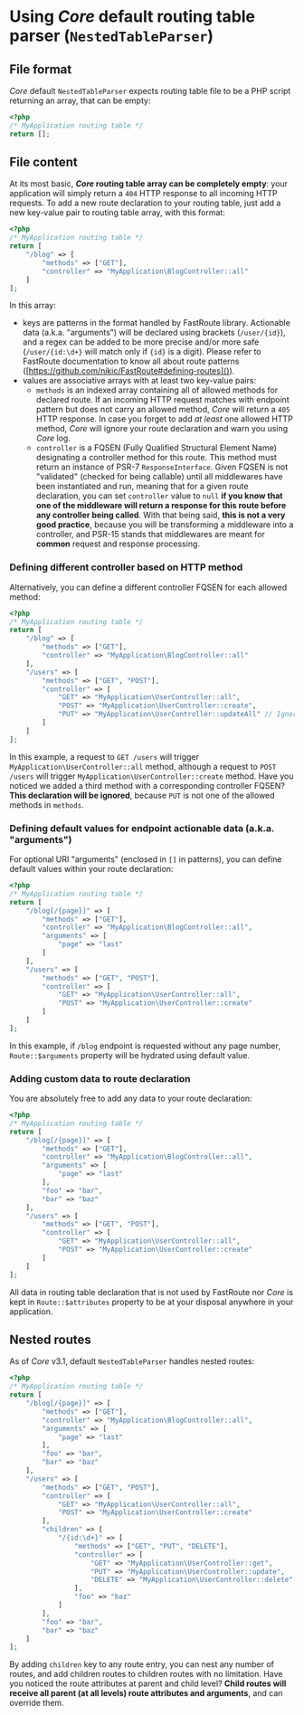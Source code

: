 # Using *Core* default routing table parser (`NestedTableParser`)

## File format
*Core* default `NestedTableParser` expects routing table file to be a PHP script returning an array, that can be empty:
```php
<?php
/* MyApplication routing table */
return [];
```

## File content
At its most basic, ***Core* routing table array can be completely empty**: your application will simply return a `404` 
HTTP response to all incoming HTTP requests. To add a new route declaration to your routing table, just add a new 
key-value pair to routing table array, with this format:
```php
<?php
/* MyApplication routing table */
return [
    "/blog" => [
        "methods" => ["GET"],
        "controller" => "MyApplication\BlogController::all"
    ]
];
```
In this array:
- keys are patterns in the format handled by FastRoute library. Actionable data (a.k.a. "arguments") will be declared 
using brackets (`/user/{id}`), and a regex can be added to be more precise and/or more safe (`/user/{id:\d+}` will match 
only if `{id}` is a digit). Please refer to FastRoute documentation to know all about route patterns 
([https://github.com/nikic/FastRoute#defining-routes]()).
- values are associative arrays with at least two key-value pairs:
    - `methods` is an indexed array containing all of allowed methods for declared route. If an incoming HTTP request 
    matches with endpoint pattern but does not carry an allowed method, *Core* will return a `405` HTTP response. In 
    case you forget to add *at least* one allowed HTTP method, *Core* will ignore your route declaration and warn you 
    using *Core* log.
    - `controller` is a FQSEN (Fully Qualified Structural Element Name) designating a controller method for this route. 
    This method must return an instance of PSR-7 `ResponseInterface`. Given FQSEN is not "validated" (checked for being 
    callable) until all middlewares have been instantiated and run, meaning that for a given route declaration, you can 
    set `controller` value to `null` **if you know that one of the middleware will return a response for this route 
    before any controller being called**. With that being said, **this is not a very good practice**, because you will 
    be transforming a middleware into a controller, and PSR-15 stands that middlewares are meant for **common** request 
    and response processing.

### Defining different controller based on HTTP method
Alternatively, you can define a different controller FQSEN for each allowed method: 
```php
<?php
/* MyApplication routing table */
return [
    "/blog" => [
        "methods" => ["GET"],
        "controller" => "MyApplication\BlogController::all"
    ],
    "/users" => [
        "methods" => ["GET", "POST"],
        "controller" => [
            "GET" => "MyApplication\UserController::all",
            "POST" => "MyApplication\UserController::create",
            "PUT" => "MyApplication\UserController::updateAll" // Ignored
        ]
    ]
];
```
In this example, a request to `GET /users` will trigger `MyApplication\UserController::all` method, although a request 
to `POST /users` will trigger `MyApplication\UserController::create` method. Have you noticed we added a third method 
with a corresponding controller FQSEN? **This declaration will be ignored**, because `PUT` is not one of the allowed 
methods in `methods`.

### Defining default values for endpoint actionable data (a.k.a. "arguments")
For optional URI "arguments" (enclosed in `[]` in patterns), you can define default values within your route 
declaration:
```php
<?php
/* MyApplication routing table */
return [
    "/blog[/{page}]" => [
        "methods" => ["GET"],
        "controller" => "MyApplication\BlogController::all",
        "arguments" => [
            "page" => "last"
        ]
    ],
    "/users" => [
        "methods" => ["GET", "POST"],
        "controller" => [
            "GET" => "MyApplication\UserController::all",
            "POST" => "MyApplication\UserController::create"
        ]
    ]
];
```
In this example, if `/blog` endpoint is requested without any page number, `Route::$arguments` property will be hydrated 
using default value.

### Adding custom data to route declaration
You are absolutely free to add any data to your route declaration:
```php
<?php
/* MyApplication routing table */
return [
    "/blog[/{page}]" => [
        "methods" => ["GET"],
        "controller" => "MyApplication\BlogController::all",
        "arguments" => [
            "page" => "last"
        ],
        "foo" => "bar",
        "bar" => "baz"
    ],
    "/users" => [
        "methods" => ["GET", "POST"],
        "controller" => [
            "GET" => "MyApplication\UserController::all",
            "POST" => "MyApplication\UserController::create"
        ]
    ]
];
```
All data in routing table declaration that is not used by FastRoute nor *Core* is kept in `Route::$attributes` property 
to be at your disposal anywhere in your application.

## Nested routes
As of *Core* v3.1, default `NestedTableParser` handles nested routes:
```php
<?php
/* MyApplication routing table */
return [
    "/blog[/{page}]" => [
        "methods" => ["GET"],
        "controller" => "MyApplication\BlogController::all",
        "arguments" => [
            "page" => "last"
        ],
        "foo" => "bar",
        "bar" => "baz"
    ],
    "/users" => [
        "methods" => ["GET", "POST"],
        "controller" => [
            "GET" => "MyApplication\UserController::all",
            "POST" => "MyApplication\UserController::create"
        ],
        "children" => [
            "/{id:\d+}" => [
                "methods" => ["GET", "PUT", "DELETE"],
                "controller" => [
                    "GET" => "MyApplication\UserController::get",
                    "PUT" => "MyApplication\UserController::update",
                    "DELETE" => "MyApplication\UserController::delete"
                ],
                "foo" => "baz"
            ]
        ],
        "foo" => "bar",
        "bar" => "baz"
    ]
];
```
By adding `children` key to any route entry, you can nest any number of routes, and add children routes to children 
routes with no limitation. Have you noticed the route attributes at parent and child level? **Child routes will receive 
all parent (at all levels) route attributes and arguments**, and can override them.

